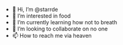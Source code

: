 - 👋 Hi, I’m @starrde
- 👀 I’m interested in food
- 🌱 I’m currently learning how not to breath
- 💞️ I’m looking to collaborate on no one
- 📫 How to reach me via heaven

<!---
starrde/starrde is a ✨ special ✨ repository because its `README.md` (this file) appears on your GitHub profile.
You can click the Preview link to take a look at your changes.
--->
